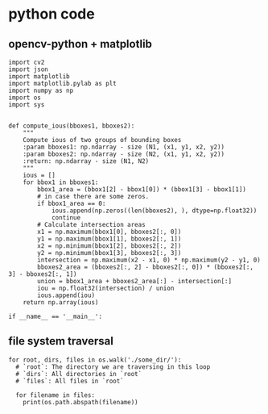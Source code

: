# python code

## opencv-python + matplotlib

    import cv2
    import json
    import matplotlib
    import matplotlib.pylab as plt
    import numpy as np
    import os
    import sys


    def compute_ious(bboxes1, bboxes2):
        """
        Compute ious of two groups of bounding boxes
        :param bboxes1: np.ndarray - size (N1, (x1, y1, x2, y2))
        :param bboxes2: np.ndarray - size (N2, (x1, y1, x2, y2))
        :return: np.ndarray - size (N1, N2)
        """
        ious = []
        for bbox1 in bboxes1:
            bbox1_area = (bbox1[2] - bbox1[0]) * (bbox1[3] - bbox1[1])
            # in case there are some zeros.
            if bbox1_area == 0:
                ious.append(np.zeros((len(bboxes2), ), dtype=np.float32))
                continue
            # Calculate intersection areas
            x1 = np.maximum(bbox1[0], bboxes2[:, 0])
            y1 = np.maximum(bbox1[1], bboxes2[:, 1])
            x2 = np.minimum(bbox1[2], bboxes2[:, 2])
            y2 = np.minimum(bbox1[3], bboxes2[:, 3])
            intersection = np.maximum(x2 - x1, 0) * np.maximum(y2 - y1, 0)
            bboxes2_area = (bboxes2[:, 2] - bboxes2[:, 0]) * (bboxes2[:, 3] - bboxes2[:, 1])
            union = bbox1_area + bboxes2_area[:] - intersection[:]
            iou = np.float32(intersection) / union
            ious.append(iou)
        return np.array(ious)
        
    if __name__ == '__main__':
      
    
## file system traversal
 
    for root, dirs, files in os.walk('./some_dir/'):
      # `root`: The directory we are traversing in this loop
      # `dirs`: All directories in `root`
      # `files`: All files in `root`

      for filename in files:
        print(os.path.abspath(filename))
